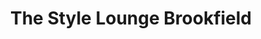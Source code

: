 ---
title: "The Style Lounge Brookfield"
url: /brookfield/the-style-lounge-brookfield/
shop: hairdresser
---